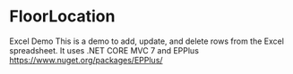 # FloorLocation
Excel Demo
This is a demo to add, update, and delete rows from the Excel spreadsheet.
It uses .NET CORE MVC 7 and EPPlus 
https://www.nuget.org/packages/EPPlus/
